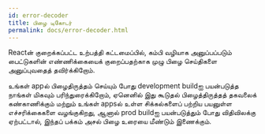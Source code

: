 ```yaml
---
id: error-decoder
title: பிழை டிகோடர்
permalink: docs/error-decoder.html
---
```


Reactன் குறைக்கப்பட்ட உற்பத்தி கட்டமைப்பில், கம்பி வழியாக அனுப்பப்படும் பைட்டுகளின் எண்ணிக்கையைக் குறைப்பதற்காக முழு பிழை செய்திகளை அனுப்புவதைத் தவிர்க்கிறோம்.

உங்கள் appல் பிழைதிருத்தம் செய்யும் போது development buildஐ பயன்படுத்த நாங்கள் மிகவும் பரிந்துரைக்கிறோம், ஏனெனில் இது கூடுதல் பிழைத்திருத்தத் தகவலைக் கண்காணிக்கும் மற்றும் உங்கள் appsல் உள்ள சிக்கல்களைப் பற்றிய பயனுள்ள எச்சரிக்கைகளை வழங்குகிறது, ஆனால் prod buildஐ பயன்படுத்தும் போது விதிவிலக்கு ஏற்பட்டால், இந்தப் பக்கம் அசல் பிழை உரையை மீண்டும் இணைக்கும்.
